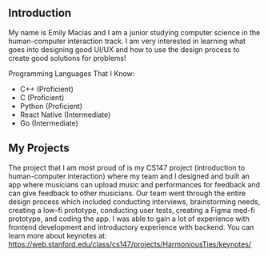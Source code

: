 
## Introduction
My name is Emily Macias and I am a junior studying computer science in the human-computer interaction
track. I am very interested in learning what goes into designing good UI/UX and how to use the
design process to create good solutions for problems!

Programming Languages That I Know:
- C++ (Proficient)
- C (Proficient)
- Python (Proficient)
- React Native (Intermediate)
- Go (Intermediate)

## My Projects
The project that I am most proud of is my CS147 project (introduction to human-computer interaction)
where my team and I designed and built an app where musicians can upload music and performances
for feedback and can give feedback to other musicians. Our team went through the entire design
process which included conducting interviews, brainstorming needs, creating a low-fi prototype,
conducting user tests, creating a Figma med-fi prototype, and coding the app. I was able to gain 
a lot of experience with frontend development and introductory experience with backend. You can learn
more about keynotes at: https://web.stanford.edu/class/cs147/projects/HarmoniousTies/keynotes/
                                                                                             
